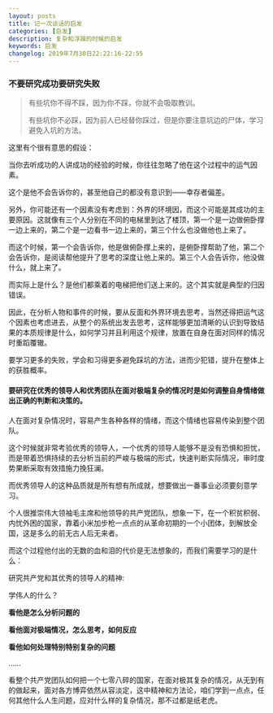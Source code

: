 ```yaml
---
layout: posts
title: 记一次谈话的启发
categories: [启发]
description: 复杂和浮躁的时候的启发
keywords: 启发
changelog: 2019年7月30日22:22:16-22:55 
---
```

### 不要研究成功要研究失败

> 有些坑你不得不踩，因为你不踩，你就不会吸取教训。
> 
> 有些坑你不必踩，因为前人已经替你踩过，但是你要注意坑边的尸体，学习避免入坑的方法。

这里有个很有意思的假设：

当你去听成功的人讲成功的经验的时候，你往往忽略了他在这个过程中的运气因素。

这个是他不会告诉你的，甚至他自己的都没有意识到——幸存者偏差。

另外，你可能还有一个因素没有考虑到：外界的环境因，而这个可能是其成功的主要原因。这就像有三个人分别在不同的电梯里到达了楼顶，第一个是一边做俯卧撑一边上来的，第二个是一边看书一边上来的，第三个什么也没做他也上来了。

而这个时候，第一个会告诉你，他是做俯卧撑上来的，是俯卧撑帮助了他，第二个会告诉你，是阅读帮他提升了思考的深度让他上来的。第三个人会告诉你，他没做什么，就上来了。

而实际上是什么？是他们都乘着的电梯把他们送上来的。这个其实就是典型的归因错误。

因此，在分析人物和事件的时候，要从反面和外界环境去思考，当然还得把运气这个因素也考虑进去，从整个的系统出发去思考，这样能够更加清晰的认识到导致结果的本质规律是什么，如何学习并且利用这个规律，放置在自身在面对同样的情况时重蹈覆辙。

要学习更多的失败，学会和习得更多避免踩坑的方法，进而少犯错，提升在整体上的获胜概率。

#### 要研究在优秀的领导人和优秀团队在面对极端复杂的情况时是如何调整自身情绪做出正确的判断和决策的。

人在面对复杂情况时，容易产生各种各样的情绪，而这个情绪也容易传染到整个团队。

这个时候就非常考验优秀的领导人，一个优秀的领导人能够不是没有恐惧和担忧，而是带着恐惧持续的去分析当前的严峻与极端的形式，快速判断实际情况，审时度势果断采取有效措施力挽狂澜。

而优秀领导人的这种品质就是所有想有所成就，想要做出一番事业必须要刻意学习。

个人很推崇伟大领袖毛主席和他领导的共产党团队，想象一下，在一个积贫积弱、内忧外困的国家，靠着小米加步枪一点点的从革命初期的一个小团体，到解放全国，这是多么的前无古人后无来者。

而这个过程他付出的无数的血和泪的代价是无法想象的，而我们需要学习的是什么：

研究共产党和其优秀的领导人的精神:

学伟人的什么？


**看他是怎么分析问题的**

**看他面对极端情况，怎么思考，如何反应**

**看他如何处理特别特别复杂的问题**

……

看整个共产党团队如何把一个七零八碎的国家，在面对极其复杂的情况，从无到有的做起来，面对各方博弈依然从容淡定，这中精神和方法论，咱们学到一点点，任何其他什么人生问题，应对什么样的复杂情况，那不过都是纸老虎。 











